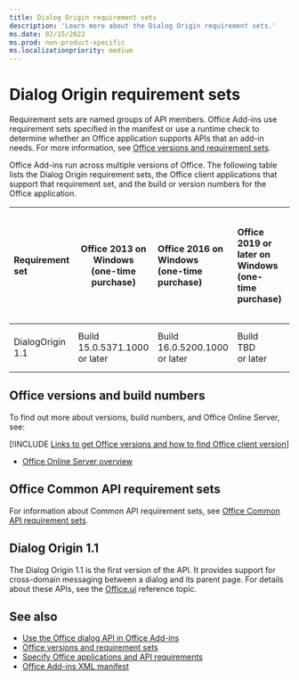 ```yaml
---
title: Dialog Origin requirement sets
description: 'Learn more about the Dialog Origin requirement sets.'
ms.date: 02/15/2022
ms.prod: non-product-specific
ms.localizationpriority: medium
---
```


# Dialog Origin requirement sets

Requirement sets are named groups of API members. Office Add-ins use requirement sets specified in the manifest or use a runtime check to determine whether an Office application supports APIs that an add-in needs. For more information, see [Office versions and requirement sets](/office/dev/add-ins/develop/office-versions-and-requirement-sets.md).

Office Add-ins run across multiple versions of Office. The following table lists the Dialog Origin requirement sets, the Office client applications that support that requirement set, and the build or version numbers for the Office application.

|  Requirement set  | Office 2013 on Windows<br>(one-time purchase) | Office 2016 on Windows<br>(one-time purchase) | Office 2019 or later on Windows<br>(one-time purchase) | Office on Windows<br>(subscription) |  Office on iPad<br>(subscription)  |  Office on Mac<br>(both subscription<br> and one-time purchase Office on Mac 2019 and later)  | Office on the web  |  Office Online Server  |
|:-----|-----|:-----|:-----|:-----|:-----|:-----|:-----|:-----|
| DialogOrigin 1.1  | Build<br>15.0.5371.1000<br>or later | Build<br>16.0.5200.1000<br>or later | Build<br>TBD<br>or later | TBD | 2.52 or later | 16.52 or later | July, 2021 | Version 2108<br>(Build 10377.1000)<br>or later |

## Office versions and build numbers

To find out more about versions, build numbers, and Office Online Server, see:

[!INCLUDE [Links to get Office versions and how to find Office client version](../../includes/links-get-office-versions-builds.md)]
- [Office Online Server overview](/officeonlineserver/office-online-server-overview)

## Office Common API requirement sets

For information about Common API requirement sets, see [Office Common API requirement sets](office-add-in-requirement-sets.md).

## Dialog Origin 1.1

The Dialog Origin 1.1 is the first version of the API. It provides support for cross-domain messaging between a dialog and its parent page. For details about these APIs, see the [Office.ui](/javascript/api/office/office.ui) reference topic.

## See also

- [Use the Office dialog API in Office Add-ins](/office/dev/add-ins/develop/dialog-api-in-office-add-ins.md)
- [Office versions and requirement sets](/office/dev/add-ins/develop/office-versions-and-requirement-sets.md)
- [Specify Office applications and API requirements](/office/dev/add-ins/develop/specify-office-hosts-and-api-requirements.md)
- [Office Add-ins XML manifest](/office/dev/add-ins/develop/add-in-manifests.md)
